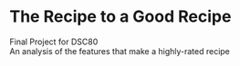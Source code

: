 # The Recipe to a Good Recipe

Final Project for DSC80
<br> An analysis of the features that make a highly-rated recipe
